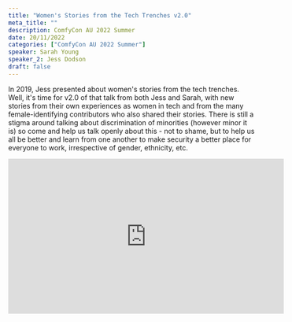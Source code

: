 ```yaml
---
title: "Women's Stories from the Tech Trenches v2.0"
meta_title: ""
description: ComfyCon AU 2022 Summer
date: 20/11/2022
categories: ["ComfyCon AU 2022 Summer"]
speaker: Sarah Young
speaker_2: Jess Dodson  
draft: false
---
```

In 2019, Jess presented about women's stories from the tech trenches. Well, it's time for v2.0 of that talk from both Jess and Sarah, with new stories from their own experiences as women in tech and from the many female-identifying contributors who also shared their stories. There is still a stigma around talking about discrimination of minorities (however minor it is) so come and help us talk openly about this - not to shame, but to help us all be better and learn from one another to make security a better place for everyone to work, irrespective of gender, ethnicity, etc. 

<iframe width="560" height="315" src="https://youtu.be/9FtacScmDQo?si=2wTzBOW3d40t3skt" title="YouTube video player" frameborder="0" allow="accelerometer; autoplay; clipboard-write; encrypted-media; gyroscope; picture-in-picture; web-share" allowfullscreen></iframe>